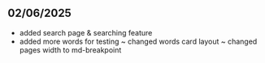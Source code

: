## 02/06/2025
+ added search page & searching feature
+ added more words for testing
~ changed words card layout
~ changed pages width to md-breakpoint